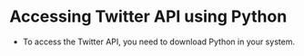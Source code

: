 # Accessing Twitter API using Python

- To access the Twitter API, you need to download Python in your system.

